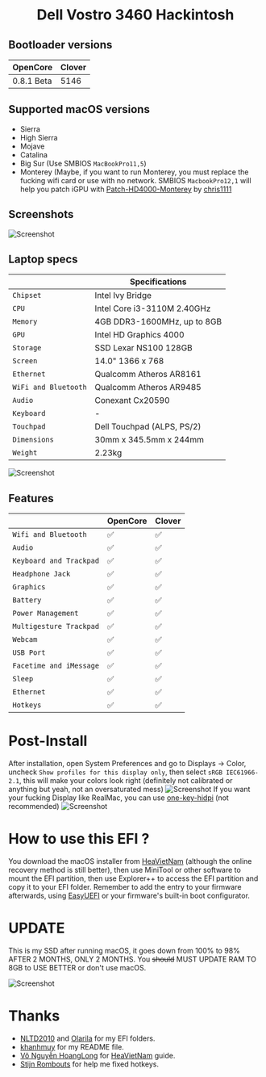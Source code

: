 # <div align="center">Dell Vostro 3460 Hackintosh</div> 
## Bootloader versions
|OpenCore|Clover|
|--------|------|
|0.8.1 Beta|5146|
## Supported macOS versions
- Sierra
- High Sierra
- Mojave
- Catalina
- Big Sur (Use SMBIOS ```MacBookPro11,5```)
- Monterey (Maybe, if you want to run Monterey, you must replace the fucking wifi card or use with no network. SMBIOS ```MacbookPro12,1``` will help you patch iGPU with [Patch-HD4000-Monterey](https://github.com/chris1111/Patch-HD4000-Monterey) by [chris1111](https://github.com/chris1111)
## Screenshots
![Screenshot](Screenshots/ScreenShot.png)

## Laptop specs
|                     | Specifications| 
| ---------------------------- | ---------------------- |
| ``Chipset``| Intel Ivy Bridge|
| ``CPU``| Intel Core i3-3110M 2.40GHz|
| ``Memory``| 4GB DDR3-1600MHz, up to 8GB|
| ``GPU``| Intel HD Graphics 4000|
| ``Storage``| SSD Lexar NS100 128GB|
| ``Screen``| 14.0" 1366 x 768|
| ``Ethernet``| Qualcomm Atheros AR8161|
| ``WiFi and Bluetooth``| Qualcomm Atheros AR9485|
| ``Audio``| Conexant Cx20590|
| ``Keyboard``| - |
| ``Touchpad``| Dell Touchpad (ALPS, PS/2)|
| ``Dimensions``| 30mm x 345.5mm x 244mm|
|``Weight``|2.23kg| 

![Screenshot](Screenshots/specs.png)
## Features
|                               | OpenCore             | Clover|
| ----------------------------- | -------------------- | ------------------|
| ``Wifi and Bluetooth``|✅|✅|
| ``Audio``|✅|✅|
| ``Keyboard and Trackpad``|✅|✅|
| ``Headphone Jack``|✅|✅|
| ``Graphics``|✅|✅|
| ``Battery``|✅|✅|
| ``Power Management``|✅|✅|
| ``Multigesture Trackpad``|✅|✅|                                                                          
| ``Webcam``|✅|✅|
| ``USB Port``|✅|✅|
| ``Facetime and iMessage``|✅|✅|
| ``Sleep``|✅|✅|
| ``Ethernet``|✅|✅|
| ``Hotkeys``|✅|✅|

# Post-Install
After installation, open System Preferences and go to Displays -> Color, uncheck `Show profiles for this display only`, then select `sRGB IEC61966-2.1`, this will make your colors look right (definitely not calibrated or anything but yeah, not an oversaturated mess)
![Screenshot](Screenshots/Display.png)
If you want your fucking Display like RealMac, you can use [one-key-hidpi](https://github.com/xzhih/one-key-hidpi) (not recommended)
![Screenshot](Screenshots/Display_2.png)
# How to use this EFI ?
You download the macOS installer from [HeaVietNam](https://heavietnam.github.io/image/index.html) (although the online recovery method is still better), then use MiniTool or other software to mount the EFI partition, then use Explorer++ to access the EFI partition and copy it to your EFI folder. Remember to add the entry to your firmware afterwards, using [EasyUEFI](https://www.easyuefi.com/index-us.html) or your firmware's built-in boot configurator.
# UPDATE
This is my SSD after running macOS, it goes down from 100% to 98% AFTER 2 MONTHS, ONLY 2 MONTHS. You ~~should~~ MUST UPDATE RAM TO 8GB to USE BETTER or don't use macOS.

![Screenshot](Screenshots/something.png)
# Thanks
- [NLTD2010](https://github.com/NLTD2010) and [Olarila](https://olarila.com) for my EFI folders.
- [khanhmuy](https://github.com/khanhmuy) for my README file.
- [Võ Nguyễn HoangLong](https://www.facebook.com/profile.php?id=100070274020733) for [HeaVietNam](http://heavietnam.ga/) guide.
- [Stijn Rombouts](https://www.facebook.com/stijn.rombouts2) for help me fixed hotkeys.